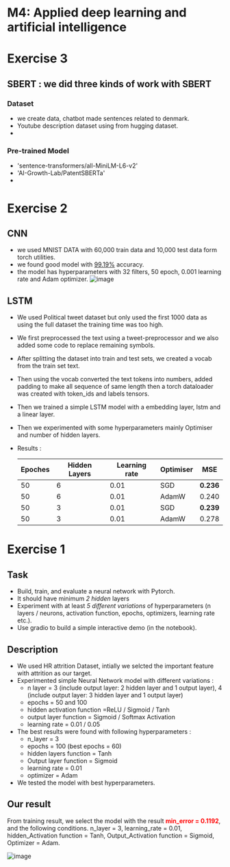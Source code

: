 # **M4: Applied deep learning and artificial intelligence**
# Exercise 3
## SBERT : we did three kinds of work with SBERT
### Dataset
- we create data, chatbot made sentences related to denmark.
- Youtube description dataset using from hugging dataset.
- 
### Pre-trained Model
- 'sentence-transformers/all-MiniLM-L6-v2'
- 'AI-Growth-Lab/PatentSBERTa'
- 


# Exercise 2
## CNN
- we used MNIST DATA with 60,000 train data and 10,000 test data form torch utilities.
- we found good model with <u>99.19%</u> accuracy.
- the model has hyperparameters with 32 filters, 50 epoch, 0.001 learning rate and Adam optimizer.
![image](https://user-images.githubusercontent.com/112074208/218149091-771d4930-f8b6-42a7-93a7-f08291386d6a.png)

## LSTM
- We used Political tweet dataset but only used the first 1000 data as using the full dataset the training time was too high.
- We first preprocessed the text using a tweet-preprocessor and we also added some code to replace remaining symbols.
- After splitting the dataset into train and test sets, we created a vocab from the train set text.
- Then using the vocab converted the text tokens into numbers, added padding to make all sequence of same length then a torch dataloader was created with token_ids and labels tensors.
- Then we trained a simple LSTM model with a embedding layer, lstm and a linear layer.
- Then we experimented with some hyperparameters mainly Optimiser and number of hidden layers.


- Results : 

  | Epoches 	| Hidden Layers 	| Learning rate| Optimiser 	| MSE   	|
  |---------	|---------------	|-----------	 |-----------	|-------	|
  | 50      	| 6             	|0.01          | SGD       	| **0.236** 	|
  | 50      	| 6             	|0.01          | AdamW     	| 0.240 	|
  | 50      	| 3             	|0.01          | SGD       	 | **0.239** 	|
  | 50      	| 3             	|0.01          | AdamW     	| 0.278 	|
  

# Exercise 1 
## Task 
- Build, train, and evaluate a neural network with Pytorch.
- It should have minimum *2 hidden* layers
- Experiment with at least *5 different variations* of hyperparameters (n layers / neurons, activation function, epochs, optimizers, learning rate etc.).
- Use gradio to build a simple interactive demo (in the notebook).

## Description
- We used HR attrition Dataset, intially we selcted the important feature with attrition as our target. 
- Experimented simple Neural Network model with different variations : 
  - n layer = 3 (include output layer: 2 hidden layer and 1 output layer), 4 (include output layer: 3 hidden layer and 1 output layer)
  - epochs = 50 and 100
  - hidden activation function =ReLU / Sigmoid / Tanh
  - output layer function = Sigmoid / Softmax Activation
  - learning rate = 0.01 / 0.05
- The best results were found with following hyperparameters : 
  - n_layer = 3
  - epochs = 100 (best epochs = 60)
  - hidden layers function = Tanh
  - Output layer function = Sigmoid
  - learning rate = 0.01
  - optimizer = Adam
- We tested the model with best hyperparameters. 

## Our result
From training result, we select the model with the result <font color = 'red'>**min_error = 0.1192**</font>, and the following conditions.
n_layer = 3, learning_rate = 0.01, hidden_Activation function = Tanh, Output_Activation function = Sigmoid, Optimizer = Adam.

![image](https://user-images.githubusercontent.com/112074208/216768787-0886487a-b788-411d-985c-743fced5636b.png)

